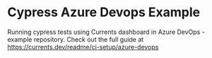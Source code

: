 # Cypress Azure Devops Example

Running cypress tests using Currents dashboard in Azure DevOps - example repository. Check out the full guide at https://currents.dev/readme/ci-setup/azure-devops

